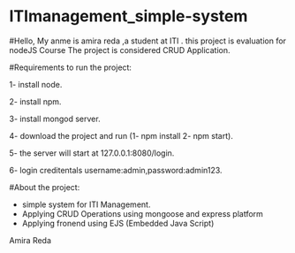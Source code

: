 # ITImanagement_simple-system
#Hello, My anme is amira reda ,a student at ITI .
this project is evaluation for nodeJS Course
The project is considered CRUD Application.


#Requirements to run the project:

1- install node.

2- install npm.

3- install mongod server.

4- download the project and run (1- npm install 2- npm start).

5- the server will start at 127.0.0.1:8080/login.

6- login creditentals username:admin,password:admin123.

#About the project: 
- simple system for ITI Management.
- Applying CRUD Operations using mongoose and express platform 
- Applying fronend using EJS (Embedded Java Script)


Amira Reda


